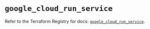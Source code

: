 # `google_cloud_run_service`

Refer to the Terraform Registry for docs: [`google_cloud_run_service`](https://registry.terraform.io/providers/hashicorp/google/5.14.0/docs/resources/cloud_run_service).
